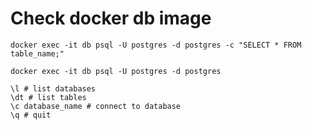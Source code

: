 # Check docker db image
```
docker exec -it db psql -U postgres -d postgres -c "SELECT * FROM table_name;"
```

```
docker exec -it db psql -U postgres -d postgres

\l # list databases
\dt # list tables
\c database_name # connect to database
\q # quit
```

```